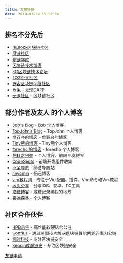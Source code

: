 ```yaml
---
title: 友情链接
date: 2019-03-24 15:52:24
---
```


## 排名不分先后

* [HiBlock区块链社区](https://hiblock.one/)
* [磨链社区](http://www.mochain.info/)
* [登链学院](http://edu.upchain.pro)
* [区块链技术博客](http://me.tryblockchain.org/)
* [BG区块链技术论坛](http://blockgeek.org/)
* [EOS中文社区](https://eosfans.io/)
* [链客区块链问答社区](https://www.liankexing.com/)
* [币兔](https://www.bitool.cn/) - 发现DAPP
* [无退社区](https://wutui.pro/) - 区块链社区

## 部分作者及友人 的个人博客

* [Bob's Blog](https://bobjiang.com/) - Bob 个人博客
* [TopJohn’s Blog](https://www.xuanzhangjiong.top) - TopJohn 个人博客
* [虞双齐的博客](https://yushuangqi.com) - 虞双齐的博客
* [Tiny熊的博客](http://tinyxiong.com) - Tiny熊个人博客
* [forecho 的博客](https://blog.forecho.com/) - forecho 个人博客
* [静轩之别苑](https://quickapp.lovejade.cn/) - 个人博客、前端开发博客
* [CodeSpots](https://codespots.com) - 前端开发组件收集
* [小呆导航](https://webjike.com) - 简洁导航站
* [heycmm](https://www.heycmm.cn) - 殆己博客
* [vim教程网](https://vimjc.com) - 专注于Vim配置、插件、Vim命令和Vim教程
* [木头分享](https://mutou.run) - 分享iOS、安卓、PC工具
* [咸糖博客](http://xiantang.info) - 咸糖记录编程的地方
* [猿始森林](https://cnfczn.com/) - 个人博客



## 社区合作伙伴

* [HPB芯链](https://hpb.io/)  - 高性能软硬结合公链
* [Conflux](https://www.conflux-chain.org/) - 通过树图技术解决区块链性能问题的潜力公链
* [零时科技](http://www.noneage.com/) - 专注区块链安全
* [Beosin成都链安](https://www.lianantech.com/) - 专注区块链安全



[友链申请](https://learnblockchain.cn/images/tiny_wx_code.jpeg)

